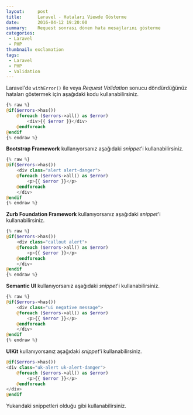 ```yaml
---
layout:     post
title:      Laravel - Hataları Viewde Gösterme
date:       2016-04-12 19:20:00
summary:    Request sonrası dönen hata mesajlarını gösterme
categories:
 - Laravel
 - PHP
thumbnail: exclamation
tags:
 - Laravel
 - PHP
 - Validation
---
```


Laravel'de `withError()` ile veya _Request Validation_ sonucu döndürdüğünüz hataları göstermek için aşağıdaki kodu kullanabilirsiniz.

```php
{% raw %}
@if($errors->has())
	@foreach ($errors->all() as $error)
		<div>{{ $error }}</div>
	@endforeach
@endif
{% endraw %}
```

**Bootstrap Framework** kullanıyorsanız aşağıdaki _snippet_'i kullanabilirsiniz.

```php
{% raw %}
@if($errors->has())
	<div class="alert alert-danger">
	@foreach ($errors->all() as $error)
		<p>{{ $error }}</p>
	@endforeach
	</div>
@endif
{% endraw %}
```

**Zurb Foundation Framework** kullanıyorsanız aşağıdaki _snippet_'i kullanabilirsiniz.

```php
{% raw %}
@if($errors->has())
	<div class="callout alert">
	@foreach ($errors->all() as $error)
		<p>{{ $error }}</p>
	@endforeach
	</div>
@endif
{% endraw %}
```

**Semantic UI** kullanıyorsanız aşağıdaki _snippet_'i kullanabilirsiniz.

```php
{% raw %}
@if($errors->has())
	<div class="ui negative message">
	@foreach ($errors->all() as $error)
		<p>{{ $error }}</p>
	@endforeach
	</div>
@endif
{% endraw %}
```

**UIKit** kullanıyorsanız aşağıdaki _snippet_'i kullanabilirsiniz.

```php
@if($errors->has())
<div class="uk-alert uk-alert-danger">
	@foreach ($errors->all() as $error)
		<p>{{ $error }}</p>
	@endforeach
</div>
@endif
```

Yukarıdaki snippetleri olduğu gibi kullanabilirsiniz.